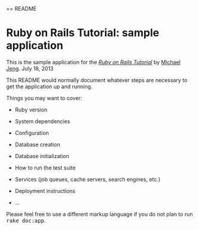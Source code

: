 == README

# Ruby on Rails Tutorial: sample application

This is the sample application for
the [*Ruby on Rails Tutorial*](http://railstutorial.org/)
by [Michael Jeng](http://michaelhartl.com/).
July 18, 2013

This README would normally document whatever steps are necessary to get the
application up and running.

Things you may want to cover:

* Ruby version

* System dependencies

* Configuration

* Database creation

* Database initialization

* How to run the test suite

* Services (job queues, cache servers, search engines, etc.)

* Deployment instructions

* ...


Please feel free to use a different markup language if you do not plan to run
<tt>rake doc:app</tt>.
